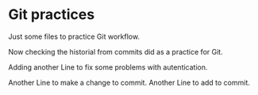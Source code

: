 
# Git practices

Just some files to practice Git workflow.

Now checking the historial from commits did as a practice for Git.

Adding another Line to fix some problems with autentication.

Another Line to make a change to commit.
Another Line to add to commit.
